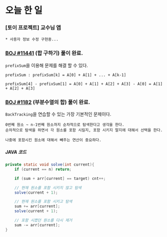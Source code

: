 # 오늘 한 일

### [토이 프로젝트] 교수님 앱

    * 사용자 정보 수정 구현중...

### [BOJ #11441](https://www.acmicpc.net/problem/11441) (합 구하기) 풀이 완료.

`prefixSum`을 이용해 문제를 해결 할 수 있다.

```
prefixSum : prefixSum[k] = A[0] + A[1] + ... + A[k-1]

prefixSum[4] - prefixSum[1] = A[0] + A[1] + A[2] + A[3] - A[0] = A[1] + A[2] + A[3]
```

### [BOJ #1182](https://www.acmicpc.net/problem/1182) (부분수열의 합) 풀이 완료.

`BackTracking`을 연습할 수 있는 가장 기본적인 문제이다.

```
0번째 원소 ~ n-1번째 원소까지 순차적으로 탐색한다고 생각을 한다.
순차적으로 탐색을 하면서 각 원소를 포함 시킬지, 포함 시키지 말지에 대해서 선택을 한다.

나중에 포함시킨 원소에 대해서 빼주는 연산이 중요하다.
```

##### JAVA 코드
```java
private static void solve(int current){
    if (current == n) return;

    if (sum + arr[current] == target) cnt++;

    // 현재 원소를 포함 시키지 않고 탐색
    solve(current + 1);

    // 현재 원소를 포함 시키고 탐색
    sum += arr[current];
    solve(current + 1);

    // 포함 시켰던 원소를 다시 제거
    sum -= arr[current];
}
```
